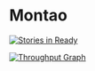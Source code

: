 # Montao
[![Stories in Ready](https://badge.waffle.io/truesik/Montao.png?label=ready&title=Ready)](http://waffle.io/truesik/Montao)

[![Throughput Graph](https://graphs.waffle.io/truesik/Montao/throughput.svg)](https://waffle.io/truesik/Montao/metrics/throughput)
